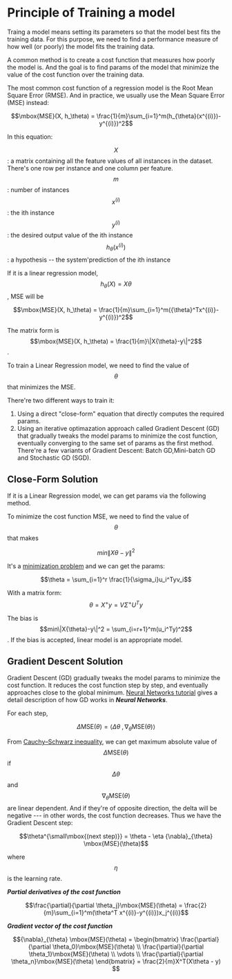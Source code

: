 <script id="MathJax-script" async src="https://cdn.jsdelivr.net/npm/mathjax@3/es5/tex-mml-chtml.js"></script>

# Principle of Training a model

Traing a model means setting its parameters
so that the model best fits the training data.
For this purpose, we need to find a performance
measure of how well (or poorly) the model fits
the training data.

A common method is to create a cost function
that measures how poorly the model is. And the
goal is to find params of the model that minimize
the value of the cost function over the training data.

The most common cost function of a regression
model is the Root Mean Square Error (RMSE). And
in practice, we usually use the Mean Square Error (MSE)
instead:

$$\mbox{MSE}(X, h_\theta) = \frac{1}{m}\sum_{i=1}^m(h_{\theta}(x^{(i)})-y^{(i)})^2$$

In this equation:

$$X$$: a matrix containing all the feature values
of all instances in the dataset. There's one row per
instance and one column per feature.  
$$m$$: number of instances  
$$x^{(i)}$$: the ith instance  
$$y^{(i)}$$: the desired output value of the ith instance  
$$h_{\theta}(x^{(i)})$$: a hypothesis -- the system'prediction of the ith instance  

If it is a linear regression model,
$$h_{\theta}(X) = X\theta$$, MSE will be

$$\mbox{MSE}(X, h_\theta) = \frac{1}{m}\sum_{i=1}^m({\theta}^Tx^{(i)}-y^{(i)})^2$$

The matrix form is $$\mbox{MSE}(X, h_\theta) = \frac{1}{m}\|X{\theta}-y\|^2$$.

To train a Linear Regression model, we need to
find the value of $$\theta$$ that minimizes the MSE.

There're two different ways to train it:

1. Using a direct "close-form" equation that directly
   computes the required params.
2. Using an iterative optimazation approach called
   Gradient Descent (GD) that gradually tweaks the model params
   to minimize the cost function, eventually converging
   to the same set of params as the first method.
   There're a few variants of Gradient Descent:
   Batch GD,Mini-batch GD and Stochastic GD (SGD).

## Close-Form Solution

If it is a Linear Regression model, we can get params
via the following method.

To minimize the cost function MSE, we need to
find the value of $$\theta$$ that makes

$$min\|X{\theta}-y\|^2$$

It's a [minimization problem](../../math/minimization.md)
and we can get the params:

$$\theta = \sum_{i=1}^r \frac{1}{\sigma_i}u_i^Tyv_i$$

With a matrix form: $$\theta = X^{+}y = V{\Sigma}^{+} U^Ty$$

The bias is $$min\|X{\theta}-y\|^2 = \sum_{i=r+1}^m(u_i^Ty)^2$$.
If the bias is accepted, linear model is an appropriate model.

## Gradient Descent Solution

Gradient Descent (GD) gradually tweaks the
model params to minimize the cost function.
It reduces the cost function step by step, and
eventually approaches close to the global minimum.
[Neural Networks tutorial][Neural Networks tutorial]
gives a detail description of how GD works in ***Neural Networks***.

For each step,

$$\Delta \mbox{MSE}(\theta) = \langle \Delta \theta \; , {\nabla}_{\theta} \mbox{MSE}(\theta) \rangle$$

From [Cauchy–Schwarz inequality][Cauchy–Schwarz inequality],
we can get maximum absolute value of $$\Delta \mbox{MSE}(\theta)$$ if
$$\Delta \theta$$ and $${\nabla}_{\theta} \mbox{MSE}(\theta)$$ are linear
dependent. And if they're of opposite direction, the delta will be
negative --- in other words, the cost function decreases.
Thus we have the Gradient Descent step:

$$\theta^{\small\mbox{(next step)}} = \theta - \eta {\nabla}_{\theta} \mbox{MSE}(\theta)$$

where $$\eta$$ is the learning rate.

***Partial derivatives of the cost function***

$$\frac{\partial}{\partial \theta_j}\mbox{MSE}(\theta)
= \frac{2}{m}\sum_{i=1}^m(\theta^T x^{(i)}-y^{(i)})x_j^{(i)}$$

***Gradient vector of the cost function***

$${\nabla}_{\theta} \mbox{MSE}(\theta) =
\begin{bmatrix}
\frac{\partial}{\partial \theta_0}\mbox{MSE}(\theta) \\
\frac{\partial}{\partial \theta_1}\mbox{MSE}(\theta) \\
\vdots \\
\frac{\partial}{\partial \theta_n}\mbox{MSE}(\theta)
\end{bmatrix}
= \frac{2}{m}X^T(X\theta - y)
$$

[Neural Networks tutorial]: ../../neural_networks/neural_networks.md
[Cauchy–Schwarz inequality]: https://en.wikipedia.org/wiki/Cauchy%E2%80%93Schwarz_inequality
